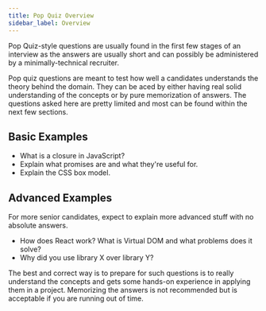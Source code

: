 ```yaml
---
title: Pop Quiz Overview
sidebar_label: Overview
---
```


Pop Quiz-style questions are usually found in the first few stages of an interview as the answers are usually short and can possibly be administered by a minimally-technical recruiter.

Pop quiz questions are meant to test how well a candidates understands the theory behind the domain. They can be aced by either having real solid understanding of the concepts or by pure memorization of answers. The questions asked here are pretty limited and most can be found within the next few sections.

## Basic Examples

- What is a closure in JavaScript?
- Explain what promises are and what they're useful for.
- Explain the CSS box model.

## Advanced Examples

For more senior candidates, expect to explain more advanced stuff with no absolute answers.

- How does React work? What is Virtual DOM and what problems does it solve?
- Why did you use library X over library Y?

The best and correct way is to prepare for such questions is to really understand the concepts and gets some hands-on experience in applying them in a project. Memorizing the answers is not recommended but is acceptable if you are running out of time.
